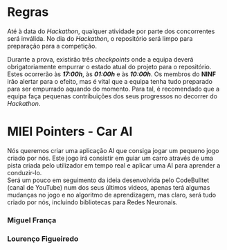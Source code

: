 # Regras
Até à data do _Hackathon_, qualquer atividade por parte dos concorrentes será inválida. No dia do _Hackathon_, o repositório será limpo para preparação para a competição.

Durante a prova, existirão três _checkpoints_ onde a equipa deverá obrigatoriamente empurrar o estado atual do projeto para o repositório. Estes ocorrerão às ***17:00h***, às ***01:00h*** e às ***10:00h***. Os membros do **NINF** irão alertar para o efeito, mas é vital que a equipa tenha tudo preparado para ser empurrado aquando do momento. Para tal, é recomendado que a equipa faça pequenas contribuições dos seus progressos no decorrer do _Hackathon_.




# MIEI Pointers - Car AI

Nós queremos criar uma aplicação AI que consiga jogar um pequeno jogo criado por nós. Este jogo irá consistir em guiar um carro através de uma pista criada pelo utilizador em tempo real e aplicar uma AI para aprender a conduzir-lo.  
Será um pouco em seguimento da ideia desenvolvida pelo CodeBulltet (canal de YouTube) num dos seus últimos videos, apenas terá algumas mudanças no jogo e no algoritmo de aprendizagem, mas claro, será tudo criado por nós, incluindo bibliotecas para Redes Neuronais.

### Miguel França
### Lourenço Figueiredo
